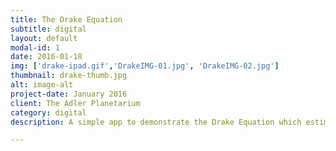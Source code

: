```yaml
---
title: The Drake Equation
subtitle: digital
layout: default
modal-id: 1
date: 2016-01-18
img: ['drake-ipad.gif','DrakeIMG-01.jpg', 'DrakeIMG-02.jpg']
thumbnail: drake-thumb.jpg
alt: image-alt
project-date: January 2016
client: The Adler Planetarium
category: digital
description: A simple app to demonstrate the Drake Equation which estimates active, communicative extraterrestrial civilizations in our Milky Way galaxy. Created for The Adler Planetarium's Adler After Dark event.

---
```

